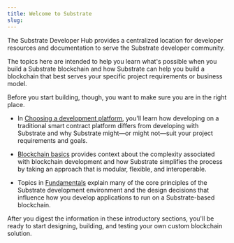 ```yaml
---
title: Welcome to Substrate
slug: 
---
```


The Substrate Developer Hub provides a centralized location for developer resources and documentation to serve the Substrate developer community.

The topics here are intended to help you learn what's possible when you build a Substrate blockchain and how Substrate can help you build a blockchain that best serves your specific project requirements or business model.

Before you start building, though, you want to make sure you are in the right place.

* In [Choosing a development platform](), you'll learn how developing on a traditional smart contract platform differs from developing with Substrate and why Substrate might—or might not—suit your project requirements and goals.

* [Blockchain basics](./blockchain-basics.md) provides context about the complexity associated with blockchain development and how Substrate simplifies the process by taking an approach that is modular, flexible, and interoperable.

* Topics in [Fundamentals](./fundamentals.md) explain many of the core principles of the Substrate development environment and the design decisions that influence how you develop applications to run on a Substrate-based blockchain.

After you digest the information in these introductory sections, you'll be ready to start designing, building, and testing your own custom blockchain solution.
